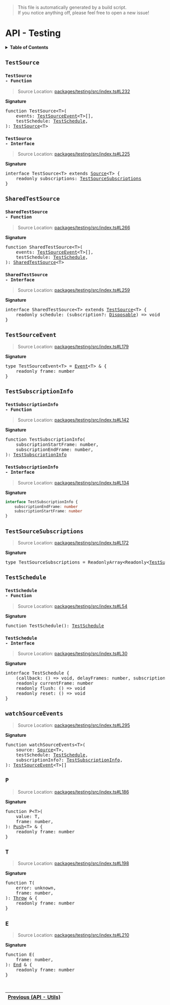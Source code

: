 > This file is automatically generated by a build script.<br>If you notice anything off, please feel free to open a new issue!

# API - Testing

<details><summary><b>Table of Contents</b></summary><br>

1. [<code>TestSource</code>](#TestSource) - [<code>Function</code>](#TestSource-Function), [<code>Interface</code>](#TestSource-Interface)
2. [<code>SharedTestSource</code>](#SharedTestSource) - [<code>Function</code>](#SharedTestSource-Function), [<code>Interface</code>](#SharedTestSource-Interface)
3. [<code>TestSourceEvent</code>](#TestSourceEvent)
4. [<code>TestSubscriptionInfo</code>](#TestSubscriptionInfo) - [<code>Function</code>](#TestSubscriptionInfo-Function), [<code>Interface</code>](#TestSubscriptionInfo-Interface)
5. [<code>TestSourceSubscriptions</code>](#TestSourceSubscriptions)
6. [<code>TestSchedule</code>](#TestSchedule) - [<code>Function</code>](#TestSchedule-Function), [<code>Interface</code>](#TestSchedule-Interface)
7. [<code>watchSourceEvents</code>](#watchSourceEvents)
8. [<code>P</code>](#P)
9. [<code>T</code>](#T)
10. [<code>E</code>](#E)</details>

## <a name="TestSource"></a><code>TestSource</code>

### <a name="TestSource-Function"></a><code>TestSource - Function</code>

> Source Location: [packages\/testing\/src\/index.ts#L232](..\/packages\/testing\/src\/index.ts#L232)

<b>Signature</b>

<pre>function TestSource&lt;T&gt;(<br>    events: <a href="#TestSourceEvent">TestSourceEvent</a>&lt;T&gt;[],<br>    testSchedule: <a href="#TestSchedule-Interface">TestSchedule</a>,<br>): <a href="#TestSource-Interface">TestSource</a>&lt;T&gt;</pre>

### <a name="TestSource-Interface"></a><code>TestSource - Interface</code>

> Source Location: [packages\/testing\/src\/index.ts#L225](..\/packages\/testing\/src\/index.ts#L225)

<b>Signature</b>

<pre>interface TestSource&lt;T&gt; extends <a href="01-api-basics.md#Source-Interface">Source</a>&lt;T&gt; {<br>    readonly subscriptions: <a href="#TestSourceSubscriptions">TestSourceSubscriptions</a><br>}</pre>

## <a name="SharedTestSource"></a><code>SharedTestSource</code>

### <a name="SharedTestSource-Function"></a><code>SharedTestSource - Function</code>

> Source Location: [packages\/testing\/src\/index.ts#L266](..\/packages\/testing\/src\/index.ts#L266)

<b>Signature</b>

<pre>function SharedTestSource&lt;T&gt;(<br>    events: <a href="#TestSourceEvent">TestSourceEvent</a>&lt;T&gt;[],<br>    testSchedule: <a href="#TestSchedule-Interface">TestSchedule</a>,<br>): <a href="#SharedTestSource-Interface">SharedTestSource</a>&lt;T&gt;</pre>

### <a name="SharedTestSource-Interface"></a><code>SharedTestSource - Interface</code>

> Source Location: [packages\/testing\/src\/index.ts#L259](..\/packages\/testing\/src\/index.ts#L259)

<b>Signature</b>

<pre>interface SharedTestSource&lt;T&gt; extends <a href="#TestSource-Interface">TestSource</a>&lt;T&gt; {<br>    readonly schedule: (subscription?: <a href="01-api-basics.md#Disposable-Interface">Disposable</a>) =&gt; void<br>}</pre>

## <a name="TestSourceEvent"></a><code>TestSourceEvent</code>

> Source Location: [packages\/testing\/src\/index.ts#L179](..\/packages\/testing\/src\/index.ts#L179)

<b>Signature</b>

<pre>type TestSourceEvent&lt;T&gt; = <a href="01-api-basics.md#Event">Event</a>&lt;T&gt; & {<br>    readonly frame: number<br>}</pre>

## <a name="TestSubscriptionInfo"></a><code>TestSubscriptionInfo</code>

### <a name="TestSubscriptionInfo-Function"></a><code>TestSubscriptionInfo - Function</code>

> Source Location: [packages\/testing\/src\/index.ts#L142](..\/packages\/testing\/src\/index.ts#L142)

<b>Signature</b>

<pre>function TestSubscriptionInfo(<br>    subscriptionStartFrame: number,<br>    subscriptionEndFrame: number,<br>): <a href="#TestSubscriptionInfo-Interface">TestSubscriptionInfo</a></pre>

### <a name="TestSubscriptionInfo-Interface"></a><code>TestSubscriptionInfo - Interface</code>

> Source Location: [packages\/testing\/src\/index.ts#L134](..\/packages\/testing\/src\/index.ts#L134)

<b>Signature</b>

```ts
interface TestSubscriptionInfo {
    subscriptionEndFrame: number
    subscriptionStartFrame: number
}
```

## <a name="TestSourceSubscriptions"></a><code>TestSourceSubscriptions</code>

> Source Location: [packages\/testing\/src\/index.ts#L172](..\/packages\/testing\/src\/index.ts#L172)

<b>Signature</b>

<pre>type TestSourceSubscriptions = ReadonlyArray&lt;Readonly&lt;<a href="#TestSubscriptionInfo-Interface">TestSubscriptionInfo</a>&gt;&gt;</pre>

## <a name="TestSchedule"></a><code>TestSchedule</code>

### <a name="TestSchedule-Function"></a><code>TestSchedule - Function</code>

> Source Location: [packages\/testing\/src\/index.ts#L54](..\/packages\/testing\/src\/index.ts#L54)

<b>Signature</b>

<pre>function TestSchedule(): <a href="#TestSchedule-Interface">TestSchedule</a></pre>

### <a name="TestSchedule-Interface"></a><code>TestSchedule - Interface</code>

> Source Location: [packages\/testing\/src\/index.ts#L30](..\/packages\/testing\/src\/index.ts#L30)

<b>Signature</b>

<pre>interface TestSchedule {<br>    (callback: () =&gt; void, delayFrames: number, subscription?: <a href="01-api-basics.md#Disposable-Interface">Disposable</a>): void<br>    readonly currentFrame: number<br>    readonly flush: () =&gt; void<br>    readonly reset: () =&gt; void<br>}</pre>

## <a name="watchSourceEvents"></a><code>watchSourceEvents</code>

> Source Location: [packages\/testing\/src\/index.ts#L295](..\/packages\/testing\/src\/index.ts#L295)

<b>Signature</b>

<pre>function watchSourceEvents&lt;T&gt;(<br>    source: <a href="01-api-basics.md#Source-Interface">Source</a>&lt;T&gt;,<br>    testSchedule: <a href="#TestSchedule-Interface">TestSchedule</a>,<br>    subscriptionInfo?: <a href="#TestSubscriptionInfo-Interface">TestSubscriptionInfo</a>,<br>): <a href="#TestSourceEvent">TestSourceEvent</a>&lt;T&gt;[]</pre>

## <a name="P"></a><code>P</code>

> Source Location: [packages\/testing\/src\/index.ts#L186](..\/packages\/testing\/src\/index.ts#L186)

<b>Signature</b>

<pre>function P&lt;T&gt;(<br>    value: T,<br>    frame: number,<br>): <a href="01-api-basics.md#Push-Interface">Push</a>&lt;T&gt; & {<br>    readonly frame: number<br>}</pre>

## <a name="T"></a><code>T</code>

> Source Location: [packages\/testing\/src\/index.ts#L198](..\/packages\/testing\/src\/index.ts#L198)

<b>Signature</b>

<pre>function T(<br>    error: unknown,<br>    frame: number,<br>): <a href="01-api-basics.md#Throw-Interface">Throw</a> & {<br>    readonly frame: number<br>}</pre>

## <a name="E"></a><code>E</code>

> Source Location: [packages\/testing\/src\/index.ts#L210](..\/packages\/testing\/src\/index.ts#L210)

<b>Signature</b>

<pre>function E(<br>    frame: number,<br>): <a href="01-api-basics.md#End-Interface">End</a> & {<br>    readonly frame: number<br>}</pre><br>

| [Previous \(API - Utils\)](06-api-utils.md#readme) |
| --- |
